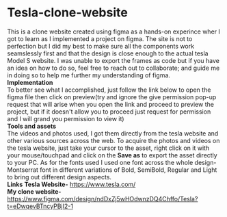 # Tesla-clone-website
This is a clone website created using figma as a hands-on experince wher I got to learn as I implemented a project on figma. The site is not to perfection but I did my best to make sure all the components work seamslessly first and that the design is close enough to the actual tesla Model S website. I was unable to export the frames as code but if you have an idea on how to do so, feel free to reach out to collaborate; and guide me in doing so to help me further my understanding of figma.<br>
**Implementation** <br>
To better see what I accomplished, just follow the link below to open the figma file then click on preview(try and ignore the give permission pop-up request that will arise when you open the link and proceed to preview the project, but if it doesn't allow you to proceed just request for permission and I will grand you permission to view it)<br>
**Tools and assets** <br>
The videos and photos used, I got them directly from the tesla website and other various sources across the web. To acquire the photos and videos on the tesla website, just take your cursor to the asset, right click on it with your mouse/touchpad and click on the **Save as** to export the asset directly to your PC. As for the fonts used I used one font across the whole design- Montserrat font in different variations of Bold, SemiBold, Regular and Light to bring out different design aspects.<br>
**Links**
**Tesla Website-** https://www.tesla.com/<br>
**My clone website-** https://www.figma.com/design/ndDxZj5wHOdwnzDQ4Chffo/Tesla?t=eDwqevBTncyPBjI2-1

